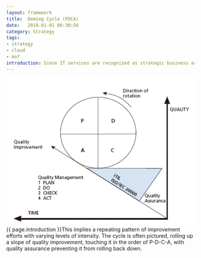 ```yaml
---
layout: framework
title:  Deming Cycle (PDCA)
date:   2018-01-01 08:30:56
category: Strategy
tags:
- strategy
- cloud
- mof
introduction: Since IT services are recognized as strategic business assets, organizations need to continually improve the contribution of IT services to business functions, in terms of better results at lower cost. A widely accepted approach to continual improvement is Deming’s Plan-Do-Check-Act Management Cycle. 
---
```


![DEMING](/assets/framework/deming.png)
{{ page.introduction }}This implies a repeating pattern of improvement efforts with varying levels of intensity. The cycle is often pictured, rolling up a slope of quality improvement, touching it in the order of P-D-C-A, with quality assurance preventing it from rolling back down.
